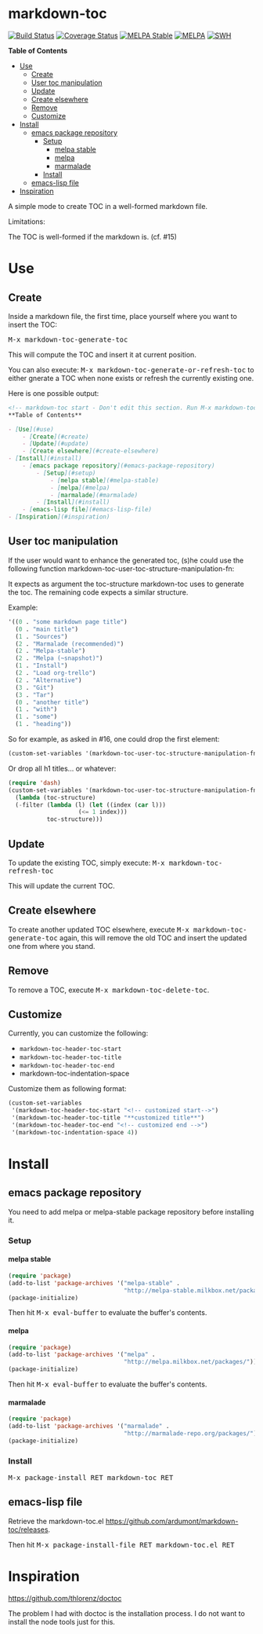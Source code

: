 markdown-toc
============

[![Build Status](https://travis-ci.org/ardumont/markdown-toc.png?branch=master)](https://travis-ci.org/ardumont/markdown-toc) [![Coverage Status](https://coveralls.io/repos/ardumont/markdown-toc/badge.svg?branch=master&service=github)](https://coveralls.io/github/ardumont/markdown-toc?branch=master) [![MELPA Stable](http://stable.melpa.org/packages/markdown-toc-badge.svg)](http://stable.melpa.org/#/markdown-toc) [![MELPA](http://melpa.org/packages/markdown-toc-badge.svg)](http://melpa.org/#/markdown-toc) [![SWH](https://archive.softwareheritage.org/badge/origin/https://github.com/ardumont/markdown-toc/)](https://archive.softwareheritage.org/browse/origin/?origin_url=https://github.com/ardumont/markdown-toc)

<!-- markdown-toc start - Don't edit this section. Run M-x markdown-toc-refresh-toc -->
**Table of Contents**

- [Use](#use)
    - [Create](#create)
    - [User toc manipulation](#user-toc-manipulation)
    - [Update](#update)
    - [Create elsewhere](#create-elsewhere)
    - [Remove](#remove)
    - [Customize](#customize)
- [Install](#install)
    - [emacs package repository](#emacs-package-repository)
        - [Setup](#setup)
            - [melpa stable](#melpa-stable)
            - [melpa](#melpa)
            - [marmalade](#marmalade)
        - [Install](#install)
    - [emacs-lisp file](#emacs-lisp-file)
- [Inspiration](#inspiration)

<!-- markdown-toc end -->

A simple mode to create TOC in a well-formed markdown file.

Limitations:

The TOC is well-formed if the markdown is. (cf. #15)

# Use

## Create

Inside a markdown file, the first time, place yourself where you want to insert the TOC:

<kbd>M-x markdown-toc-generate-toc</kbd>

This will compute the TOC and insert it at current position.

You can also execute: <kbd>M-x markdown-toc-generate-or-refresh-toc</kbd> to either
gnerate a TOC when none exists or refresh the currently existing one.

Here is one possible output:

```markdown
<!-- markdown-toc start - Don't edit this section. Run M-x markdown-toc-refresh-toc -->
**Table of Contents**

- [Use](#use)
    - [Create](#create)
    - [Update](#update)
    - [Create elsewhere](#create-elsewhere)
- [Install](#install)
    - [emacs package repository](#emacs-package-repository)
        - [Setup](#setup)
            - [melpa stable](#melpa-stable)
            - [melpa](#melpa)
            - [marmalade](#marmalade)
        - [Install](#install)
    - [emacs-lisp file](#emacs-lisp-file)
- [Inspiration](#inspiration)
```

## User toc manipulation

If the user would want to enhance the generated toc, (s)he could use
the following function markdown-toc-user-toc-structure-manipulation-fn:

It expects as argument the toc-structure markdown-toc uses to generate
the toc. The remaining code expects a similar structure.

Example:

``` lisp
'((0 . "some markdown page title")
  (0 . "main title")
  (1 . "Sources")
  (2 . "Marmalade (recommended)")
  (2 . "Melpa-stable")
  (2 . "Melpa (~snapshot)")
  (1 . "Install")
  (2 . "Load org-trello")
  (2 . "Alternative")
  (3 . "Git")
  (3 . "Tar")
  (0 . "another title")
  (1 . "with")
  (1 . "some")
  (1 . "heading"))
```

So for example, as asked in #16, one could drop the first element:

``` lisp
(custom-set-variables '(markdown-toc-user-toc-structure-manipulation-fn 'cdr))
```

Or drop all h1 titles... or whatever:

``` lisp
(require 'dash)
(custom-set-variables '(markdown-toc-user-toc-structure-manipulation-fn
  (lambda (toc-structure)
  (-filter (lambda (l) (let ((index (car l)))
                    (<= 1 index)))
           toc-structure)))
```

## Update

To update the existing TOC, simply execute:
<kbd>M-x markdown-toc-refresh-toc</kbd>

This will update the current TOC.

## Create elsewhere

To create another updated TOC elsewhere, execute <kbd>M-x
markdown-toc-generate-toc</kbd> again, this will remove the old TOC and
insert the updated one from where you stand.

## Remove

To remove a TOC, execute <kbd>M-x markdown-toc-delete-toc</kbd>.

## Customize

Currently, you can customize the following:

* `markdown-toc-header-toc-start`
* `markdown-toc-header-toc-title`
* `markdown-toc-header-toc-end`
*  markdown-toc-indentation-space

Customize them as following format:

``` lisp
(custom-set-variables
 '(markdown-toc-header-toc-start "<!-- customized start-->")
 '(markdown-toc-header-toc-title "**customized title**")
 '(markdown-toc-header-toc-end "<!-- customized end -->")
 '(markdown-toc-indentation-space 4))
```

# Install

## emacs package repository

You need to add melpa or melpa-stable package repository before installing it.

### Setup

#### melpa stable

``` lisp
(require 'package)
(add-to-list 'package-archives '("melpa-stable" .
                                 "http://melpa-stable.milkbox.net/packages/"))
(package-initialize)
```

Then hit <kbd>M-x eval-buffer</kbd> to evaluate the buffer's contents.

#### melpa

``` lisp
(require 'package)
(add-to-list 'package-archives '("melpa" .
                                 "http://melpa.milkbox.net/packages/"))
(package-initialize)
```

Then hit <kbd>M-x eval-buffer</kbd> to evaluate the buffer's contents.

#### marmalade

``` lisp
(require 'package)
(add-to-list 'package-archives '("marmalade" .
                                 "http://marmalade-repo.org/packages/"))
(package-initialize)
```

### Install

<kbd>M-x package-install RET markdown-toc RET</kbd>

## emacs-lisp file

Retrieve the markdown-toc.el https://github.com/ardumont/markdown-toc/releases.

Then hit <kbd>M-x package-install-file RET markdown-toc.el RET</kbd>

# Inspiration

https://github.com/thlorenz/doctoc

The problem I had with doctoc is the installation process.
I do not want to install the node tools just for this.
